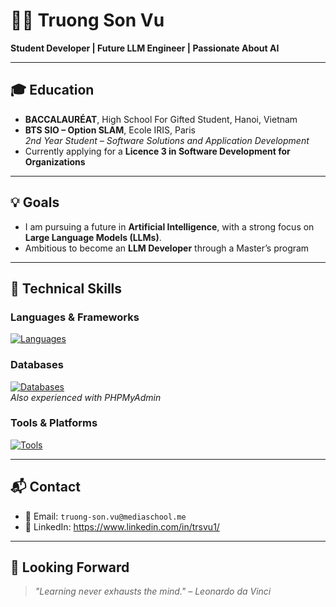 # 👨‍💻 Truong Son Vu

**Student Developer | Future LLM Engineer | Passionate About AI**

---

## 🎓 Education
- **BACCALAURÉAT**, High School For Gifted Student, Hanoi, Vietnam
- **BTS SIO – Option SLAM**, Ecole IRIS, Paris  
  *2nd Year Student – Software Solutions and Application Development*  
- Currently applying for a **Licence 3 in Software Development for Organizations**

---

## 💡 Goals

- I am pursuing a future in **Artificial Intelligence**, with a strong focus on **Large Language Models (LLMs)**.  
- Ambitious to become an **LLM Developer** through a Master’s program

---

## 🧰 Technical Skills

### Languages & Frameworks  
[![Languages](https://skillicons.dev/icons?i=html,css,js,react,php,java,python,c,cpp)](https://skillicons.dev)

### Databases  
[![Databases](https://skillicons.dev/icons?i=mysql,github)](https://skillicons.dev)  
*Also experienced with PHPMyAdmin*

### Tools & Platforms  
[![Tools](https://skillicons.dev/icons?i=git,github,vscode,eclipse,discord)](https://skillicons.dev)  

---

## 📬 Contact

- 📧 Email: `truong-son.vu@mediaschool.me`  
- 💼 LinkedIn: https://www.linkedin.com/in/trsvu1/

---

## 🚀 Looking Forward

> _"Learning never exhausts the mind." – Leonardo da Vinci_  
